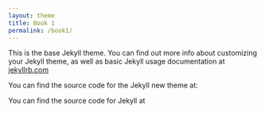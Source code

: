 ```yaml
---
layout: theme
title: Book 1
permalink: /book1/
---
```


This is the base Jekyll theme. You can find out more info about customizing your Jekyll theme, as well as basic Jekyll usage documentation at [jekyllrb.com](http://jekyllrb.com/)

You can find the source code for the Jekyll new theme at:

You can find the source code for Jekyll at
